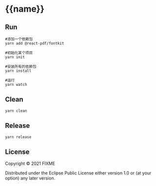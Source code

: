 # {{name}}

## Run

``` shell
#添加一个依赖包
yarn add @react-pdf/fontkit

#初始化某个项目
yarn init

#安装所有的依赖包
yarn install

#运行
yarn watch
```

## Clean

``` shell
yarn clean
```

## Release

``` shell
yarn release
```

## License

Copyright © 2021 FIXME

Distributed under the Eclipse Public License either version 1.0 or (at
your option) any later version.
